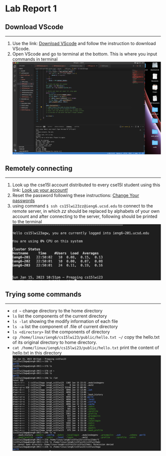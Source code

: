 # Lab Report 1

## Download VScode
---
1. Use the link: [Download VScode](https://code.visualstudio.com/) and follow the instruction to download VScode.
2. Open VScode and go to terminal at the bottom. This is where you input commands in terminal
![Image](VScode.png)

## Remotely connecting
---
1. Look up the cse15l account distributed to every cse15l student using this link: [Look up your account!](https://sdacs.ucsd.edu/~icc/index.php)
2. Reset the password following these instructions: [Change Your passwords](https://docs.google.com/document/d/1hs7CyQeh-MdUfM9uv99i8tqfneos6Y8bDU0uhn1wqho/edit)
3. using command `$ ssh cs15lwi23zz@ieng6.ucsd.edu` to connect to the remote server, in which *zz* should be replaced by alphabets of your own account and after connecting to the server, following should be printed to the terminal
![Image](remote.png)

## Trying some commands
---
* `cd ~` change directory to the home directory
* `ls` list the components of the current directory
* `ls -lat` showing the modify information of each file
* `ls -a` list the component of .file of current directory
* `ls <directory>` list the components of directory
* `cp /home/linux/ieng6/cs15lwi23/public/hello.txt ~/` copy the hello.txt of its original directory to home directory.
* `cat /home/linux/ieng6/cs15lwi23/public/hello.txt` print the content of hello.txt in this directory
![Image](commands.png)



